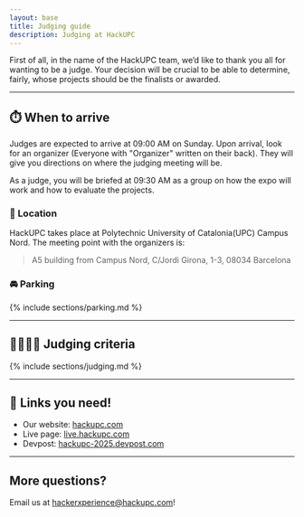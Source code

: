 ```yaml
---
layout: base
title: Judging guide
description: Judging at HackUPC
---
```


First of all, in the name of the HackUPC team, we’d like to thank you all for wanting to be a judge. Your decision will be crucial to be able to determine, fairly, whose projects should be the finalists or awarded.

---

## :stopwatch: When to arrive

Judges are expected to arrive at 09:00 AM on Sunday. Upon arrival, look for an organizer (Everyone with "Organizer" written on their back). They will give you directions on where the judging meeting will be.

As a judge, you will be briefed at 09:30 AM as a group on how the expo will work and how to evaluate the projects.

### :round_pushpin: Location

HackUPC takes place at Polytechnic University of Catalonia(UPC) Campus Nord. The meeting point with the organizers is:

> A5 building from Campus Nord, C/Jordi Girona, 1-3, 08034 Barcelona

### :oncoming_automobile: Parking

{% include sections/parking.md %}

---

## :man_judge::woman_judge: Judging criteria

{% include sections/judging.md %}

---

## :link: Links you need! 

- Our website: [hackupc.com](https://hackupc.com/)
- Live page: [live.hackupc.com](https://live.hackupc.com)
- Devpost: [hackupc-2025.devpost.com](https://hackupc-2025.devpost.com)

---

## More questions?

Email us at [hackerxperience@hackupc.com](mailto:hackerxperience@hackupc.com)!
